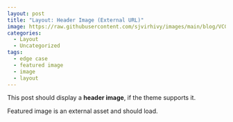 ```yaml
---
layout: post
title: "Layout: Header Image (External URL)"
image: https://raw.githubusercontent.com/sjvirhivy/images/main/blog/VCG41N903225344.jpg
categories:
  - Layout
  - Uncategorized
tags:
  - edge case
  - featured image
  - image
  - layout
---
```


This post should display a **header image**, if the theme supports it.

Featured image is an external asset and should load.

